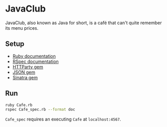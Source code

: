 # JavaClub

JavaClub, also known as Java for short, is a café that can't quite remember its menu prices.

## Setup

* [Ruby documentation](https://www.ruby-lang.org/en/documentation/)
* [RSpec documentation](http://rspec.info/documentation/)
* [HTTParty gem](https://rubygems.org/gems/httparty)
* [JSON gem](https://rubygems.org/gems/json/)
* [Sinatra gem](https://rubygems.org/gems/sinatra)

## Run

```bash
ruby Cafe.rb
rspec Cafe_spec.rb --format doc
```

`Cafe_spec` requires an executing `Cafe` at `localhost:4567`.
